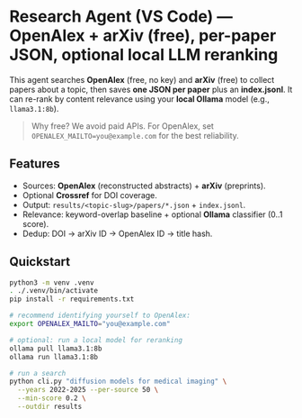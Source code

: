 # Research Agent (VS Code) — OpenAlex + arXiv (free), per-paper JSON, optional local LLM reranking

This agent searches **OpenAlex** (free, no key) and **arXiv** (free) to collect papers about a topic,
then saves **one JSON per paper** plus an **index.jsonl**. It can re-rank by content relevance using your
**local Ollama** model (e.g., `llama3.1:8b`).

> Why free? We avoid paid APIs. For OpenAlex, set `OPENALEX_MAILTO=you@example.com` for the best reliability.

## Features
- Sources: **OpenAlex** (reconstructed abstracts) + **arXiv** (preprints).  
- Optional **Crossref** for DOI coverage.  
- Output: `results/<topic-slug>/papers/*.json` + `index.jsonl`.  
- Relevance: keyword-overlap baseline + optional **Ollama** classifier (0..1 score).  
- Dedup: DOI → arXiv ID → OpenAlex ID → title hash.

## Quickstart
```bash
python3 -m venv .venv
. ./.venv/bin/activate
pip install -r requirements.txt

# recommend identifying yourself to OpenAlex:
export OPENALEX_MAILTO="you@example.com"

# optional: run a local model for reranking
ollama pull llama3.1:8b
ollama run llama3.1:8b

# run a search
python cli.py "diffusion models for medical imaging" \
  --years 2022-2025 --per-source 50 \
  --min-score 0.2 \
  --outdir results
